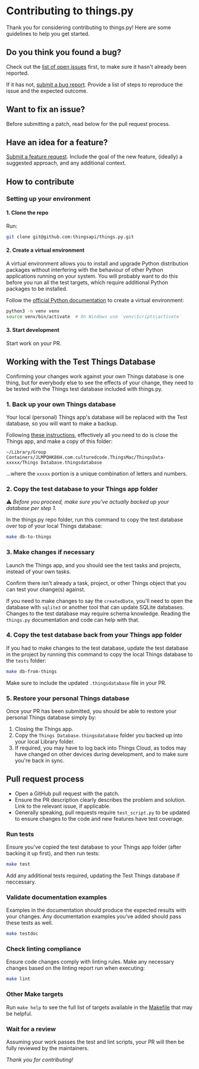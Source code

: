 # Contributing to things.py

Thank you for considering contributing to things.py! Here are some guidelines to help you get started.

## Do you think you found a bug?

Check out the [list of open issues](https://github.com/thingsapi/things.py/issues) first, to make sure it hasn't already been reported.

If it has not, [submit a bug report](https://github.com/thingsapi/things.py/issues/new/choose). Provide a list of steps to reproduce the issue and the expected outcome.

## Want to fix an issue?

Before submitting a patch, read below for the pull request process.

## Have an idea for a feature?

[Submit a feature request](https://github.com/thingsapi/things.py/issues/new/choose). Include the goal of the new feature, (ideally) a suggested approach, and any additional context.

## How to contribute

### Setting up your environment

#### 1. Clone the repo

Run:
```sh
git clone git@github.com:thingsapi/things.py.git
```

#### 2. Create a virtual environment

A virtual environment allows you to install and upgrade Python distribution packages without interfering with the behaviour of other Python applications running on your system. You will probably want to do this before you run all the test targets, which require additional Python packages to be installed.

Follow the [official Python documentation](https://docs.python.org/3/tutorial/venv.html) to create a virtual environment:
```sh
python3 -m venv venv
source venv/bin/activate  # On Windows use `venv\Scripts\activate`
```

#### 3. Start development

Start work on your PR.

## Working with the Test Things Database

Confirming your changes work against your own Things database is one thing, but for everybody else to see the effects of your change, they need to be tested with the Things test database included with things.py.

### 1. Back up your own Things database

Your local (personal) Things app's database will be replaced with the Test database, so you will want to make a backup.

Following [these instructions](https://culturedcode.com/things/support/articles/2803570/), effectively all you need to do is close the Things app, and make a copy of this folder:

```
~/Library/Group Containers/JLMPQHK86H.com.culturedcode.ThingsMac/ThingsData-xxxxx/Things Database.thingsdatabase
```

...where the `xxxxx` portion is a unique combination of letters and numbers.

### 2. Copy the test database to your Things app folder

⚠️ _Before you proceed, make sure you've actually backed up your database per step 1._

In the things.py repo folder, run this command to copy the test database over top of your local Things database:

```sh
make db-to-things
```

### 3. Make changes if necessary

Launch the Things app, and you should see the test tasks and projects, instead of your own tasks.

Confirm there isn't already a task, project, or other Things object that you can test your change(s) against.

If you need to make changes to say the `createdDate`, you'll need to open the database with `sqlite3` or another tool that can update SQLite databases. Changes to the test database may require schema knowledge. Reading the `things.py` documentation and code can help with that.

### 4. Copy the test database back from your Things app folder

If you had to make changes to the test database, update the test database in the project by running this command to copy the local Things database to the `tests` folder:

```sh
make db-from-things
```

Make sure to include the updated `.thingsdatabase` file in your PR.

### 5. Restore your personal Things database

Once your PR has been submitted, you should be able to restore your personal Things database simply by:

1. Closing the Things app.
2. Copy the `Things Database.thingsdatabase` folder you backed up into your local Library folder. 
3. If required, you may have to log back into Things Cloud, as todos may have changed on other devices during development, and to make sure you're back in sync.

## Pull request process

- Open a GitHub pull request with the patch.
- Ensure the PR description clearly describes the problem and solution. Link to the relevant issue, if applicable.
- Generally speaking, pull requests require `test_script.py` to be updated to ensure changes to the code and new features have test coverage.

### Run tests

Ensure you've copied the test database to your Things app folder (after backing it up first), and then run tests:
```sh
make test
```

Add any additional tests required, updating the Test Things database if neccessary.

### Validate documentation examples

Examples in the documentation should produce the expected results with your changes. Any documentation examples you've added should pass these tests as well.
```sh
make testdoc
```

### Check linting compliance

Ensure code changes comply with linting rules. Make any necessary changes based on the linting report run when executing:
```sh
make lint
```

### Other Make targets

Run `make help` to see the full list of targets available in the [Makefile](https://github.com/thingsapi/things.py/blob/master/Makefile) that may be helpful.

### Wait for a review

Assuming your work passes the test and lint scripts, your PR will then be fully reviewed by the maintainers.

_Thank you for contributing!_